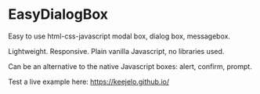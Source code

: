# EasyDialogBox

Easy to use html-css-javascript modal box, dialog box, messagebox.

Lightweight. Responsive. Plain vanilla Javascript, no libraries used.

Can be an alternative to the native Javascript boxes: alert, confirm, prompt.

Test a live example here: https://keejelo.github.io/
